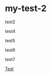 # my-test-2


test2


test4

test5

test6

test7

[Test](https://github.com/user-attachments/files/18372331/test.txt)
